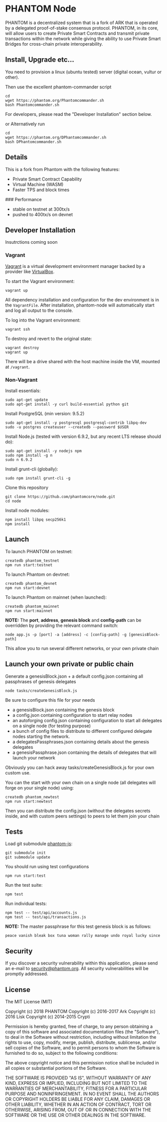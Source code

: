 # PHANTOM Node
PHANTOM is a decentralized system that is a fork of ARK that is operated by a delegated proof-of-stake consensus protocol. PHANTOM, in its core, will allow users to create Private Smart Contracts and transmit private transactions within the network while giving the ability to use Private Smart Bridges for cross-chain private interoperability. 


## Install, Upgrade etc...
You need to provision a linux (ubuntu tested) server (digital ocean, vultur or other).

Then use the excellent phantom-commander script
```
cd
wget https://phantom.org/Phantomcommander.sh
bash Phantomcommander.sh
```

For developers, please read the "Developer Installation" section below.  

or Alternatively run
```
cd
wget https://phantom.org/DPhantomcommander.sh
bash DPhantomcommander.sh
```

## Details

This is a fork from Phantom with the following features:
- Private Smart Contract Capability
- Virtual Machine (WASM)
- Faster TPS and block times


### Performance
- stable on testnet at 300tx/s
- pushed to 400tx/s on devnet


## Developer Installation

Insutrctions coming soon

### Vagrant

[Vagrant](https://www.vagrantup.com/) is a virtual development environment manager backed by a provider like [VirtualBox](https://www.virtualbox.org/wiki/Downloads).

To start the Vagrant environment:

```
vagrant up
```

All dependency installation and configuration for the dev environment is in the `VagrantFile`. After installation, phantom-node will automatically start and log all output to the console.

To log into the Vagrant environment:

```
vagrant ssh
```

To destroy and revert to the original state:

```
vagrant destroy
vagrant up
```

There will be a drive shared with the host machine inside the VM, mounted at `/vagrant`.

### Non-Vagrant

Install essentials:

```
sudo apt-get update
sudo apt-get install -y curl build-essential python git
```

Install PostgreSQL (min version: 9.5.2)

```
sudo apt-get install -y postgresql postgresql-contrib libpq-dev
sudo -u postgres createuser --createdb --password $USER
```

Install Node.js (tested with version 6.9.2, but any recent LTS release should do):

```
sudo apt-get install -y nodejs npm
sudo npm install -g n
sudo n 6.9.2
```

Install grunt-cli (globally):

```
sudo npm install grunt-cli -g
```

Clone this repository
```
git clone https://github.com/phantomcore/node.git
cd node
```

Install node modules:
```
npm install libpq secp256k1
npm install
```

## Launch
To launch PHANTOM on testnet:
```
createdb phantom_testnet
npm run start:testnet
```

To launch Phantom on devtnet:
```
createdb phantom_devnet
npm run start:devnet
```

To launch Phantom on mainnet (when launched):
```
createdb phantom_mainnet
npm run start:mainnet
```

**NOTE:** The **port**, **address**, **genesis block** and **config-path** can be overridden by providing the relevant command switch:
```
node app.js -p [port] -a [address] -c [config-path] -g [genesisBlock-path]
```
This allow you to run several different networks, or your own private chain


## Launch your own private or public chain
Generate a genesisBlock.json + a default config.json containing all passphrases of genesis delegates
```
node tasks/createGenesisBlock.js
```

Be sure to configure this file for your needs

- a genesisBlock.json containing the genesis block
- a config.json containing configuration to start relay nodes
- an autoforging config.json containing configuration to start all delegates on a single node (for testing purpose)
- a bunch of config files to distribute to different configured delegate nodes starting the network.
- a delegatesPassphrases.json containing details about the genesis delegates
- a genesisPassphrase.json containing the details of delegates that will launch your network


Obviously you can hack away tasks/createGenesisBlock.js for your own custom use.

You can the start with your own chain on a single node (all delegates will forge on your single node) using:
```
createdb phantom_newtest
npm run start:newtest
```

Then you can distribute the config.json (without the delegates secrets inside, and with custom peers settings) to peers to let them join your chain


## Tests
Load git submodule [phantom-js](https://github.com/phantomecosystem/phantom-js):
```
git submodule init
git submodule update
```

You should run using test configurations

```
npm run start:test
```

Run the test suite:

```
npm test
```

Run individual tests:

```
npm test -- test/api/accounts.js
npm test -- test/api/transactions.js
```

**NOTE:** The master passphrase for this test genesis block is as follows:

```
peace vanish bleak box tuna woman rally manage undo royal lucky since
```

## Security

If you discover a security vulnerability within this application, please send an e-mail to security@phantom.org. All security vulnerabilities will be promptly addressed.


## License

The MIT License (MIT)

Copyright (c) 2018 PHANTOM
Copyright (c) 2016-2017 Ark
Copyright (c) 2016 Lisk
Copyright (c) 2014-2015 Crypti

Permission is hereby granted, free of charge, to any person obtaining a copy of this software and associated documentation files (the "Software"), to deal in the Software without restriction, including without limitation the rights to use, copy, modify, merge, publish, distribute, sublicense, and/or sell copies of the Software, and to permit persons to whom the Software is furnished to do so, subject to the following conditions:  

The above copyright notice and this permission notice shall be included in all copies or substantial portions of the Software.

THE SOFTWARE IS PROVIDED "AS IS", WITHOUT WARRANTY OF ANY KIND, EXPRESS OR IMPLIED, INCLUDING BUT NOT LIMITED TO THE WARRANTIES OF MERCHANTABILITY, FITNESS FOR A PARTICULAR PURPOSE AND NONINFRINGEMENT. IN NO EVENT SHALL THE AUTHORS OR COPYRIGHT HOLDERS BE LIABLE FOR ANY CLAIM, DAMAGES OR OTHER LIABILITY, WHETHER IN AN ACTION OF CONTRACT, TORT OR OTHERWISE, ARISING FROM, OUT OF OR IN CONNECTION WITH THE SOFTWARE OR THE USE OR OTHER DEALINGS IN THE SOFTWARE.
